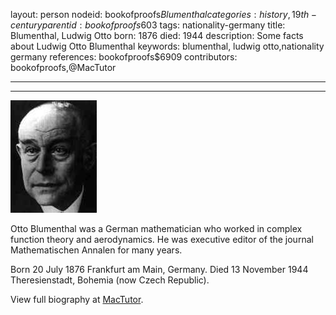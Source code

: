 layout: person
nodeid: bookofproofs$Blumenthal
categories: history,19th-century
parentid: bookofproofs$603
tags: nationality-germany
title: Blumenthal, Ludwig Otto
born: 1876
died: 1944
description: Some facts about Ludwig Otto Blumenthal
keywords: blumenthal, ludwig otto,nationality germany
references: bookofproofs$6909
contributors: bookofproofs,@MacTutor

---


---

![Blumenthal.jpg](https://github.com/bookofproofs/bookofproofs.github.io/blob/main/_sources/_assets/images/portraits/Blumenthal.jpg?raw=true)

Otto Blumenthal was a German mathematician who worked in complex function theory and aerodynamics. He was executive editor of the journal Mathematischen Annalen for many years.

Born 20 July 1876 Frankfurt am Main, Germany. Died 13 November 1944 Theresienstadt, Bohemia (now Czech Republic).


View full biography at [MacTutor](https://mathshistory.st-andrews.ac.uk/Biographies/Blumenthal/).